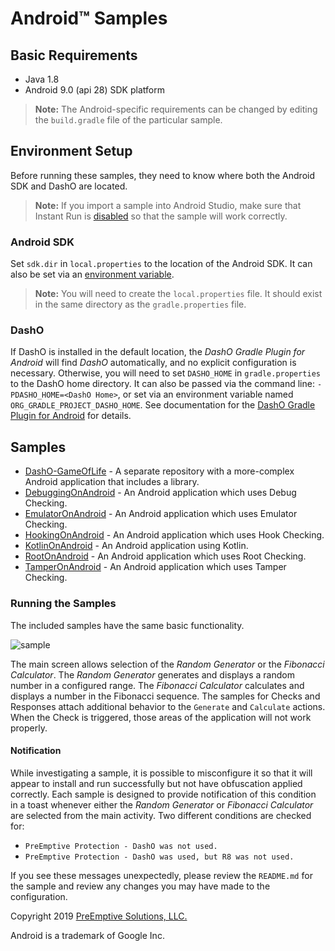# Android&trade; Samples

## Basic Requirements

* Java 1.8
* Android 9.0 (api 28) SDK platform

>**Note:** The Android-specific requirements can be changed by editing the `build.gradle` file of the particular sample.

## Environment Setup

Before running these samples, they need to know where both the Android SDK and DashO are located.
>**Note:** If you import a sample into Android Studio, make sure that Instant Run is [disabled](https://developer.android.com/studio/run/#disable-ir) so that the sample will work correctly.

### Android SDK

Set `sdk.dir` in `local.properties` to the location of the Android SDK.
It can also be set via an [environment variable](https://developer.android.com/studio/command-line/variables.html).

>**Note:** You will need to create the `local.properties` file.
>It should exist in the same directory as the `gradle.properties` file.

### DashO

If DashO is installed in the default location, the *DashO Gradle Plugin for Android* will find *DashO* automatically, and no explicit configuration is necessary.
Otherwise, you will need to set `DASHO_HOME` in `gradle.properties` to the DashO home directory.
It can also be passed via the command line: `-PDASHO_HOME=<DashO Home>`, or set via an environment variable named `ORG_GRADLE_PROJECT_DASHO_HOME`.
See documentation for the [DashO Gradle Plugin for Android](https://www.preemptive.com/dasho/pro/10.0/userguide/en/ref_dagp_dasho_home.html) for details.

## Samples

* [DashO-GameOfLife](https://github.com/preemptive/DashO-GameOfLife) - A separate repository with a more-complex Android application that includes a library.
* [DebuggingOnAndroid](DebuggingOnAndroid) - An Android application which uses Debug Checking.
* [EmulatorOnAndroid](EmulatorOnAndroid) - An Android application which uses Emulator Checking.
* [HookingOnAndroid](HookingOnAndroid) - An Android application which uses Hook Checking.
* [KotlinOnAndroid](KotlinOnAndroid) - An Android application using Kotlin.
* [RootOnAndroid](RootOnAndroid) - An Android application which uses Root Checking.
* [TamperOnAndroid](TamperOnAndroid) - An Android application which uses Tamper Checking.

<a name="sample_desc"></a>
### Running the Samples

The included samples have the same basic functionality.

![sample](sample.png)

The main screen allows selection of the *Random Generator* or the *Fibonacci Calculator*.
The *Random Generator* generates and displays a random number in a configured range.
The *Fibonacci Calculator* calculates and displays a number in the Fibonacci sequence.
The samples for Checks and Responses attach additional behavior to the `Generate` and `Calculate` actions.
When the Check is triggered, those areas of the application will not work properly.

#### Notification

While investigating a sample, it is possible to misconfigure it so that it will appear to install and run successfully but not have obfuscation applied correctly.
Each sample is designed to provide notification of this condition in a toast whenever either the *Random Generator* or *Fibonacci Calculator* are selected from the main activity.
Two different conditions are checked for:
* `PreEmptive Protection - DashO was not used.`
* `PreEmptive Protection - DashO was used, but R8 was not used.`

If you see these messages unexpectedly, please review the `README.md` for the sample and review any changes you may have made to the configuration.


Copyright 2019 [PreEmptive Solutions, LLC.](https://www.preemptive.com)

Android is a trademark of Google Inc.
